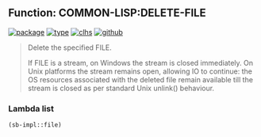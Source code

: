 ## Function: COMMON-LISP:DELETE-FILE
[![package](https://img.shields.io/badge/Package-COMMON--LISP-5f9ea0.svg?style=social&colorA=999999)](../) [![type](https://img.shields.io/badge/Type-Function-5f9ea0.svg?style=social&colorA=999999)](../#function) [![clhs](https://img.shields.io/badge/CLHS-DELETE--FILE-5f9ea0.svg?style=social&colorA=999999)](http://www.lispworks.com/documentation/HyperSpec/Body/f_del_fi.htm) [![github](https://img.shields.io/badge/GitHub-View_the_source-5f9ea0.svg?style=social&colorA=999999&logo=github)](https://github.com/sbcl/sbcl/blob/master/src/code/filesys.lisp/) 

> Delete the specified FILE.
> 
> If FILE is a stream, on Windows the stream is closed immediately. On Unix
> platforms the stream remains open, allowing IO to continue: the OS resources
> associated with the deleted file remain available till the stream is closed as
> per standard Unix unlink() behaviour.

### Lambda list
```cl
(sb-impl::file)
```
